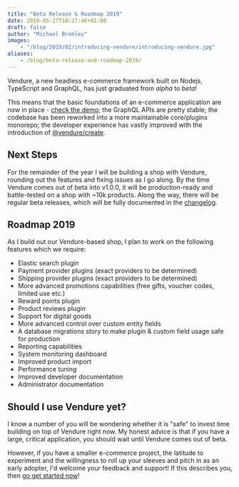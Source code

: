 ```yaml
---
title: "Beta Release & Roadmap 2019"
date: 2019-05-27T10:27:46+01:00
draft: false
author: "Michael Bromley"
images: 
    - "/blog/2019/02/introducing-vendure/introducing-vendure.jpg"
aliases:
    - /blog/beta-release-and-roadmap-2019/
--- 
```


Vendure, a new headless e-commerce framework built on Nodejs, TypeScript and GraphQL, has just graduated from *alpha* to *beta*! 

<!--more-->

This means that the basic foundations of an e-commerce application are now in place - [check the demo](https://demo.vendure.io/); the GraphQL APIs are pretty stable; the codebase has been reworked into a more maintainable core/plugins monorepo; the developer experience has vastly improved with the introduction of [@vendure/create](https://github.com/vendure-ecommerce/vendure/tree/master/packages/create).

## Next Steps

For the remainder of the year I will be building a shop with Vendure, rounding out the features and fixing issues as I go along. By the time Vendure comes out of beta into v1.0.0, it will be production-ready and battle-tested on a shop with ~10k products. Along the way, there will be regular beta releases, which will be fully documented in the [changelog](https://github.com/vendure-ecommerce/vendure/blob/master/CHANGELOG.md).

## Roadmap 2019

As I build out our Vendure-based shop, I plan to work on the following features which we require:

* Elastic search plugin
* Payment provider plugins (exact providers to be determined)
* Shipping provider plugins (exact providers to be determined)
* More advanced promotions capabilities (free gifts, voucher codes, limited use etc.)
* Reward points plugin
* Product reviews plugin
* Support for digital goods
* More advanced control over custom entity fields
* A database migrations story to make plugin & custom field usage safe for production
* Reporting capabilities
* System monitoring dashboard
* Improved product import
* Performance tuning
* Improved developer documentation
* Administrator documentation

## Should I use Vendure yet?

I know a number of you will be wondering whether it is "safe" to invest time building on top of Vendure right now. My honest advice is that if you have a large, critical application, you should wait until Vendure comes out of beta.

However, if you have a smaller e-commerce project, the latitude to experiment and the willingness to roll up your sleeves and pitch in as an early adopter, I'd welcome your feedback and support! If this describes you, then [go get started now](https://www.vendure.io/docs/getting-started/)!
